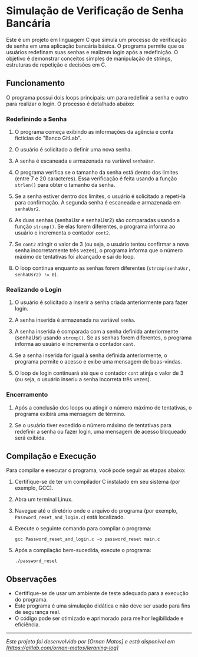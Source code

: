 # Simulação de Verificação de Senha Bancária

Este é um projeto em linguagem C que simula um processo de verificação de senha em uma aplicação bancária básica. O programa permite que os usuários redefinam suas senhas e realizem login após a redefinição. O objetivo é demonstrar conceitos simples de manipulação de strings, estruturas de repetição e decisões em C.

## Funcionamento

O programa possui dois loops principais: um para redefinir a senha e outro para realizar o login. O processo é detalhado abaixo:

### Redefinindo a Senha

1. O programa começa exibindo as informações da agência e conta fictícias do "Banco GitLab".

2. O usuário é solicitado a definir uma nova senha.

3. A senha é escaneada e armazenada na variável `senhaUsr`.

4. O programa verifica se o tamanho da senha está dentro dos limites (entre 7 e 20 caracteres). Essa verificação é feita usando a função `strlen()` para obter o tamanho da senha.

5. Se a senha estiver dentro dos limites, o usuário é solicitado a repeti-la para confirmação. A segunda senha é escaneada e armazenada em `senhaUsr2`.

6. As duas senhas (senhaUsr e senhaUsr2) são comparadas usando a função `strcmp()`. Se elas forem diferentes, o programa informa ao usuário e incrementa o contador `cont2`.

7. Se `cont2` atingir o valor de 3 (ou seja, o usuário tentou confirmar a nova senha incorretamente três vezes), o programa informa que o número máximo de tentativas foi alcançado e sai do loop.

8. O loop continua enquanto as senhas forem diferentes (`strcmp(senhaUsr, senhaUsr2) != 0`).

### Realizando o Login

1. O usuário é solicitado a inserir a senha criada anteriormente para fazer login.

2. A senha inserida é armazenada na variável `senha`.

3. A senha inserida é comparada com a senha definida anteriormente (senhaUsr) usando `strcmp()`. Se as senhas forem diferentes, o programa informa ao usuário e incrementa o contador `cont`.

4. Se a senha inserida for igual à senha definida anteriormente, o programa permite o acesso e exibe uma mensagem de boas-vindas.

5. O loop de login continuará até que o contador `cont` atinja o valor de 3 (ou seja, o usuário inseriu a senha incorreta três vezes).

### Encerramento

1. Após a conclusão dos loops ou atingir o número máximo de tentativas, o programa exibirá uma mensagem de término.

2. Se o usuário tiver excedido o número máximo de tentativas para redefinir a senha ou fazer login, uma mensagem de acesso bloqueado será exibida.

## Compilação e Execução

Para compilar e executar o programa, você pode seguir as etapas abaixo:

1. Certifique-se de ter um compilador C instalado em seu sistema (por exemplo, GCC).

2. Abra um terminal Linux.

3. Navegue até o diretório onde o arquivo do programa (por exemplo, `Password_reset_and_login.c`) está localizado.

4. Execute o seguinte comando para compilar o programa:
   ```
   gcc Password_reset_and_login.c -o password_reset main.c
   ```

5. Após a compilação bem-sucedida, execute o programa:
   ```
   ./password_reset
   ```

## Observações

- Certifique-se de usar um ambiente de teste adequado para a execução do programa.
- Este programa é uma simulação didática e não deve ser usado para fins de segurança real.
- O código pode ser otimizado e aprimorado para melhor legibilidade e eficiência.

---
*Este projeto foi desenvolvido por [Ornan Matos] e está disponível em [https://gitlab.com/ornan-matos/leraning-log]*
